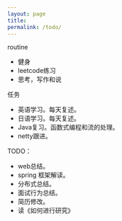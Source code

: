 ```yaml
---
layout: page
title:
permalink: /todo/
---
```


routine
- 健身
- leetcode练习
- 思考，写作和说

任务
- 英语学习。每天复述。
- 日语学习。每天复述。
- Java复习。函数式编程和流的处理。
- netty跟进。

TODO：
- web总结。
 - spring 框架解读。
- 分布式总结。
- 面试行为总结。
- 简历修改。
- 读《如何进行研究》
